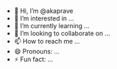 - 👋 Hi, I’m @akaprave
- 👀 I’m interested in ...
- 🌱 I’m currently learning ...
- 💞️ I’m looking to collaborate on ...
- 📫 How to reach me ...
- 😄 Pronouns: ...
- ⚡ Fun fact: ...

<!---
akaprave/akaprave is a ✨ special ✨ repository because its `README.md` (this file) appears on your GitHub profile.
You can click the Preview link to take a look at your changes.
--->
